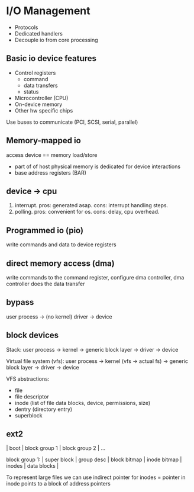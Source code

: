# I/O Management

- Protocols
- Dedicated handlers
- Decouple io from core processing

## Basic io device features

- Control registers
  - command
  - data transfers
  - status
- Microcontroller (CPU)
- On-device memory
- Other hw specific chips

Use buses to communicate (PCI, SCSI, serial, parallel)

## Memory-mapped io

access device == memory load/store

- part of of host physical memory is dedicated for device interactions
- base address registers (BAR)

## device -> cpu

1. interrupt. pros: generated asap. cons: interrupt handling steps.
2. polling. pros: convenient for os. cons: delay, cpu overhead.

## Programmed io (pio)

write commands and data to device registers

## direct memory access (dma)

write commands to the command register, configure dma controller, dma controller does the data transfer

## bypass

user process -> (no kernel) driver -> device 

## block devices

Stack:
user process -> kernel -> generic block layer -> driver -> device

Virtual file system (vfs):
user process -> kernel (vfs ->  actual fs) -> generic block layer -> driver -> device

VFS abstractions:
- file
- file descriptor
- inode (list of file data blocks, device, permissions, size)
- dentry (directory entry)
- superblock

## ext2

| boot | block group 1 | block group 2 | ...

block group 1:
| super block | group desc | block bitmap | inode bitmap | inodes | data blocks |

To represent large files we can use indirect pointer for inodes = pointer in inode points to a block of address pointers